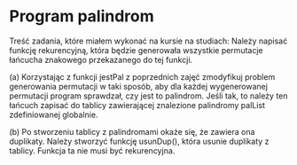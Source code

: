 <h1>Program palindrom</h1>

<p>Treść zadania, które miałem wykonać na kursie na studiach:
Należy napisać funkcję rekurencyjną, która będzie generowała wszystkie permutacje łańcucha znakowego
przekazanego do tej funkcji.</p>
<p>(a) Korzystając z funkcji jestPal z poprzednich zajęć zmodyfikuj problem generowania permutacji w
taki sposób, aby dla każdej wygenerowanej permutacji program sprawdzał, czy jest to palindrom.
Jeśli tak, to należy ten łańcuch zapisać do tablicy zawierającej znalezione palindromy palList
zdefiniowanej globalnie.</p>
<p>(b) Po stworzeniu tablicy z palindromami okaże się, że zawiera ona duplikaty. Należy stworzyć funkcję
usunDup(), która usunie duplikaty z tablicy. Funkcja ta nie musi być rekurencyjna.
</p>
